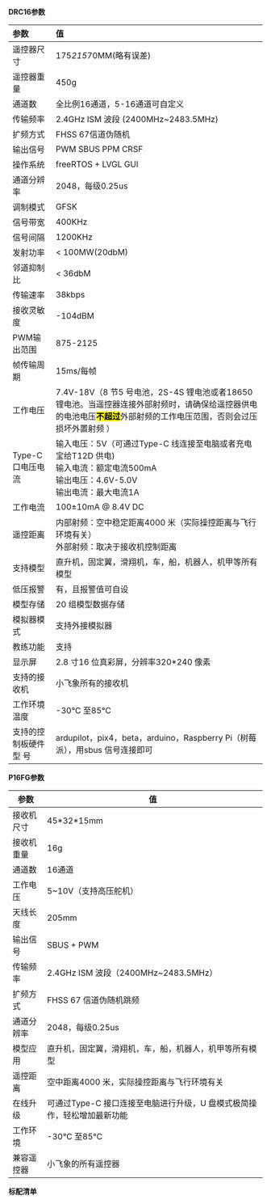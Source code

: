 **DRC16参数**

| 参数                                         | 值                                                                                                                  |
|:------------------------------------------ |:------------------------------------------------------------------------------------------------------------------ |
| 遥控器尺寸                                      | 175*215*70MM(略有误差)                                                                                                 |
| 遥控器重量                                      | 450g                                                                                                               |
| 通道数                                        | 全比例16通道，5-16通道可自定义                                                                                                 |
| 传输频率                                       | 2.4GHz ISM 波段 \(2400MHz~2483.5MHz)                                                                                 |
| 扩频方式                                       | FHSS 67信道伪随机                                                                                                       |
| 输出信号                                       | PWM SBUS PPM CRSF                                                                                                  |
| 操作系统                                       | freeRTOS + LVGL GUI                                                                                                |
| 通道分辨率                                      | 2048，每级0.25us                                                                                                      |
| 调制模式                                       | GFSK                                                                                                               |
| 信号带宽                                       | 400KHz                                                                                                             |
| 信号间隔                                       | 1200KHz                                                                                                            |
| 发射功率                                       | < 100MW(20dbM)                                                                                                     |
| 邻道抑制比                                      | < 36dbM                                                                                                            |
| 传输速率                                       | 38kbps                                                                                                             |
| 接收灵敏度                                      | -104dBM                                                                                                            |
| PWM输出范围                                    | 875-2125                                                                                                           |
| 帧传输周期                                      | 15ms/每帧                                                                                                            |
| 工作电压                                       | 7.4V-18V（8 节5 号电池，2S-4S 锂电池或者18650 锂电池。当遥控器连接外部射频时，请确保给遥控器供电的电池电压<mark>****不超过****</mark>外部射频的工作电压范围，否则会过压损坏外置射频 ） |
| Type-C口电压电流<span>&nbsp;&nbsp;&nbsp;</span> | 输入电压：5V（可通过Type-C 线连接至电脑或者充电宝给T12D 供电)  <br/>输入电流：额定电流500mA <br/>输出电压：4.6V-5.0V  <br/>输出电流：最大电流1A                  |
| 工作电流                                       | 100±10mA @ 8.4V DC                                                                                                 |
| 遥控距离                                       | 内部射频：空中稳定距离4000 米（实际操控距离与飞行环境有关） <br/>外部射频：取决于接收机控制距离                                                              |
| 支持模型                                       | 直升机，固定翼，滑翔机，车，船，机器人，机甲等所有模型                                                                                        |
| 低压报警                                       | 有，且报警值可自设                                                                                                          |
| 模型存储                                       | 20 组模型数据存储                                                                                                         |
| 模拟器模式                                      | 支持外接模拟器                                                                                                            |
| 教练功能                                       | 支持                                                                                                                 |
| 显示屏                                        | 2.8 寸16 位真彩屏，分辨率320*240 像素                                                                                         |
| 支持的接收机                                     | 小飞象所有的接收机                                                                                                          |
| 工作环境温度                                     | -30℃ 至85℃                                                                                                          |
| 支持的控制板硬件型 号                                | ardupilot，pix4，beta，arduino，Raspberry Pi（树莓派），用sbus 信号连接即可                                                         |

**P16FG参数**

| 参数    | 值                                        |
| ----- | ---------------------------------------- |
| 接收机尺寸 | 45\*32\*15mm                             |
| 接收机重量 | 16g                                      |
| 通道数   | 16通道                                     |
| 工作电压  | 5~10V（支持高压舵机）                            |
| 天线长度  | 205mm                                    |
| 输出信号  | SBUS + PWM                               |
| 传输频率  | 2.4GHz ISM 波段（2400MHz~2483.5MHz）         |
| 扩频方式  | FHSS 67 信道伪随机跳频                          |
| 通道分辨率 | 2048，每级0.25us                            |
| 模型应用  | 直升机，固定翼，滑翔机，车，船，机器人，机甲等所有模型              |
| 遥控距离  | 空中距离4000 米，实际操控距离与飞行环境有关                 |
| 在线升级  | 可通过Type-C 接口连接至电脑进行升级，U 盘模式极简操作，轻松增加最新功能 |
| 工作环境  | -30℃ 至85℃                                |
| 兼容遥控器 | 小飞象的所有遥控器                                |

**标配清单**
